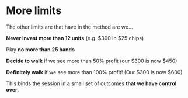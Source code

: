 # More limits

The other limits are that have in the method are we...

**Never invest more than 12 units** (e.g. $300 in $25 chips)

Play **no more than 25 hands**

**Decide to walk** if we see more than 50% profit (our $300 is now $450)

**Definitely walk** if we see more than 100% profit! (Our $300 is now $600)

This binds the session in a small set of outcomes **that we have control over**.